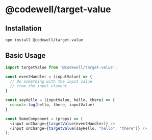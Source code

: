 # @codewell/target-value

## Installation

```
npm install @codewell/target-value
```

## Basic Usage

```JavaScript
import targetValue from '@codewell/target-value';

const eventHandler = (inputValue) => {
  // Do something with the input value
  // from the input element
}

const sayHello = (inputValue, hello, there) => {
  console.log(hello, there, inputValue)
}

const SomeComponent = (props) => (
  <input onChange={targetValue(eventHandler)} />
  <input onChange={targetValue(sayHello, "hello", "there")} />
);




```

